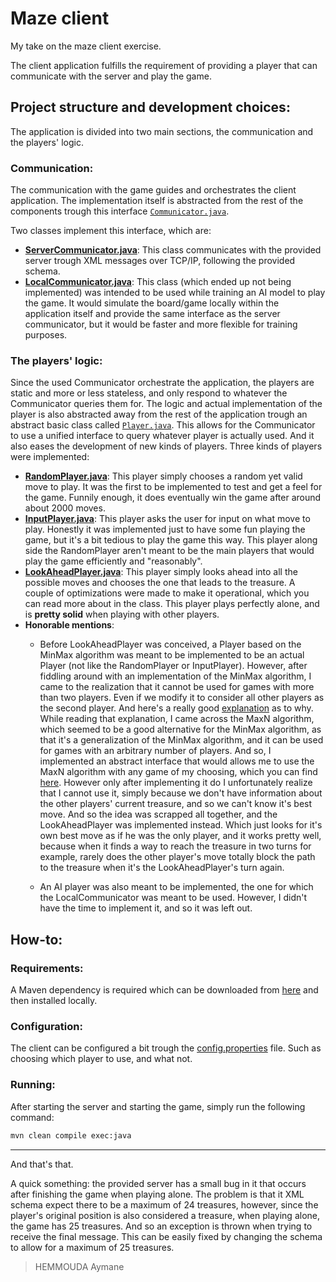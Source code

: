 # Maze client

My take on the maze client exercise.

The client application fulfills the requirement of providing a player that can communicate with the server and play the game.

## Project structure and development choices:
The application is divided into two main sections, the communication and the players' logic.
### Communication:
The communication with the game guides and orchestrates the client application. The implementation itself is abstracted from the rest of the components trough this interface [`Communicator.java`](src/main/java/hemmouda/maze/communication/Communicator.java).

Two classes implement this interface, which are:
- [**ServerCommunicator.java**](src/main/java/hemmouda/maze/communication/servercommunicator/ServerCommunicator.java): This class communicates with the provided server trough XML messages over TCP/IP, following the provided schema.
- [**LocalCommunicator.java**](src/main/java/hemmouda/maze/communication/localcommunicator/LocalCommunicator.java): This class (which ended up not being implemented) was intended to be used while training an AI model to play the game. It would simulate the board/game locally within the application itself and provide the same interface as the server communicator, but it would be faster and more flexible for training purposes.
### The players' logic:
Since the used Communicator orchestrate the application, the players are static and more or less stateless, and only respond to whatever the Communicator queries them for.
The logic and actual implementation of the player is also abstracted away from the rest of the application trough an abstract basic class called [`Player.java`](src/main/java/hemmouda/maze/game/logic/player/Player.java). This allows for the Communicator to use a unified interface to query whatever player is actually used. And it also eases the development of new kinds of players. Three kinds of players were implemented:
- [**RandomPlayer.java**](src/main/java/hemmouda/maze/game/logic/player/randomplayer/RandomPlayer.java): This player simply chooses a random yet valid move to play. It was the first to be implemented to test and get a feel for the game. Funnily enough, it does eventually win the game after around about 2000 moves.
- [**InputPlayer.java**](src/main/java/hemmouda/maze/game/logic/player/inputplayer/InputPlayer.java): This player asks the user for input on what move to play. Honestly it was implemented just to have some fun playing the game, but it's a bit tedious to play the game this way. This player along side the RandomPlayer aren't meant to be the main players that would play the game efficiently and "reasonably".
- [**LookAheadPlayer.java**](src/main/java/hemmouda/maze/game/logic/player/lookaheadplayer/LookAheadPlayer.java): This player simply looks ahead into all the possible moves and chooses the one that leads to the treasure. A couple of optimizations were made to make it operational, which you can read more about in the class. This player plays perfectly alone, and is **pretty solid** when playing with other players.
- **Honorable mentions**:
    - Before LookAheadPlayer was conceived, a Player based on the MinMax algorithm was meant to be implemented to be an actual Player (not like the RandomPlayer or InputPlayer). However, after fiddling around with an implementation of the MinMax algorithm, I came to the realization that it cannot be used for games with more than two players. Even if we modify it to consider all other players as the second player. And here's a really good [explanation](https://stackoverflow.com/questions/14826451/extending-minimax-algorithm-for-multiple-opponents) as to why. While reading that explanation, I came across the MaxN algorithm, which seemed to be a good alternative for the MinMax algorithm, as that it's a generalization of the MinMax algorithm, and it can be used for games with an arbitrary number of players. And so, I implemented an abstract interface that would allows me to use the MaxN algorithm with any game of my choosing, which you can find [here](https://github.com/telos-matter/Max-nJ). However only after implementing it do I unfortunately realize that I cannot use it, simply because we don't have information about the other players' current treasure, and so we can't know it's best move. And so the idea was scrapped all together, and the LookAheadPlayer was implemented instead. Which just looks for it's own best move as if he was the only player, and it works pretty well, because when it finds a way to reach the treasure in two turns for example, rarely does the other player's move totally block the path to the treasure when it's the LookAheadPlayer's turn again. 

    - An AI player was also meant to be implemented, the one for which the LocalCommunicator was meant to be used. However, I didn't have the time to implement it, and so it was left out.

## How-to:
### Requirements:
A Maven dependency is required which can be downloaded from [here](https://github.com/telos-matter/JavaUtil) and then installed locally.
### Configuration:
The client can be configured a bit trough the [config.properties](src/main/resources/config.properties) file. Such as choosing which player to use, and what not.
### Running:
After starting the server and starting the game, simply run the following command:
```bash
mvn clean compile exec:java
```

<hr>

And that's that.

A quick something: the provided server has a small bug in it that occurs after finishing the game when playing alone. The problem is that it XML schema expect there to be a maximum of 24 treasures, however, since the player's original position is also considered a treasure, when playing alone, the game has 25 treasures. And so an exception is thrown when trying to receive the final message. This can be easily fixed by changing the schema to allow for a maximum of 25 treasures.

> HEMMOUDA Aymane